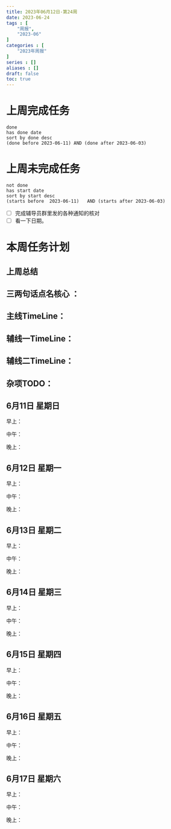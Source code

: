 ```yaml
---
title: 2023年06月12日-第24周
date: 2023-06-24
tags : [
	"周报",
	"2023-06"
]
categories : [
	"2023年周报"
]
series : []
aliases : []
draft: false
toc: true
---
```

# 上周完成任务
```tasks
done
has done date
sort by done desc
(done before 2023-06-11) AND (done after 2023-06-03)
```

# 上周未完成任务
```tasks
not done
has start date
sort by start desc
(starts before  2023-06-11)   AND (starts after 2023-06-03) 

```


- [ ] 完成辅导员群里发的各种通知的核对
- [ ] 看一下日期。

# 本周任务计划

## 上周总结

## 三两句话点名核心 ：

## 主线TimeLine：

## 辅线一TimeLine：

## 辅线二TimeLine：

## 杂项TODO：



## 6月11日 星期日  
早上：

中午：

晚上：

## 6月12日 星期一  
早上：

中午：

晚上：

## 6月13日 星期二  
早上：

中午：

晚上：

## 6月14日 星期三  
早上：

中午：

晚上：

## 6月15日 星期四  
早上：

中午：

晚上：

## 6月16日 星期五  
早上：

中午：

晚上：

## 6月17日 星期六  
早上：

中午：

晚上：




